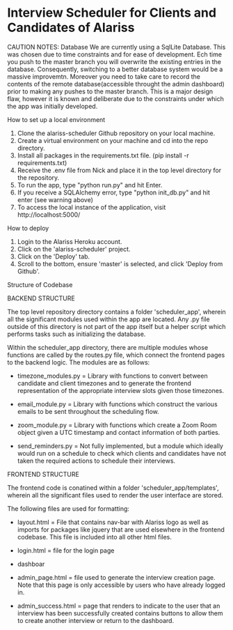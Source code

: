 # Interview Scheduler for Clients and Candidates of Alariss

CAUTION NOTES: Database 
We are currently using a SqlLite Database. This was chosen due to time constraints and 
for ease of development. Ech time you push to the master branch you will overwrite the 
existing entries in the database. Consequently, switching to a better database system 
would be a massive improvemtn. Moreover you need to take care to record the contents 
of the remote database(accessible throught the admin dashboard) prior to making any 
pushes to the master branch. This is a major design flaw, however it is known and
deliberate due to the constraints under which the app was initially developed.

How to set up a local environment

1. Clone the alariss-scheduler Github repository on your local machine.
2. Create a virtual environment on your machine and cd into the repo directory.
3. Install all packages in the requirements.txt file. (pip install -r requirements.txt)
4. Receive the .env file from Nick and place it in the top level directory for the repository.
5. To run the app, type "python run.py" and hit Enter.
6. If you receive a SQLAlchemy error, type "python init_db.py" and hit enter (see warning
   above)
7. To access the local instance of the application, visit http://localhost:5000/

How to deploy

1. Login to the Alariss Heroku account.
2. Click on the 'alariss-scheduler' project.
3. Click on the 'Deploy' tab.
4. Scroll to the bottom, ensure 'master' is selected, and click 'Deploy from Github'.

Structure of Codebase

BACKEND STRUCTURE

The top level repository directory contains a folder 'scheduler_app', wherein all
the significant modules used within the app are located. Any .py file outside of this
directory is not part of the app itself but a helper script which performs tasks such
as initializing the database.

Within the scheduler_app directory, there are multiple modules whose functions are called
by the routes.py file, which connect the frontend pages to the backend logic. The modules
are as follows:

* timezone_modules.py = Library with functions to convert between candidate and client
  timezones and to generate the frontend representation of the appropriate interview
  slots given those timezones.

* email_module.py = Library with functions which construct the various emails to be 
  sent throughout the scheduling flow.

* zoom_module.py = Library with functions which create a Zoom Room object given a
  UTC timestamp and contact information of both parties. 

* send_reminders.py = Not fully implemented, but a module which ideally would run
  on a schedule to check which clients and candidates have not taken the required
  actions to schedule their interviews.

FRONTEND STRUCTURE

The frontend code is conatined within a folder 'scheduler_app/templates', wherein all
the significant files used to render the user interface are stored. 

The following files are used for formatting:

* layout.html = File that contains nav-bar with Alariss logo as well as imports for 
  packages like jquery that are used elsewhere in the frontend codebase. This file is included 
  into all other html files.

* login.html = file for the login page

* dashboar

* admin_page.html = file used to generate the interview creation page. Note that this page is only 
  accessible by users who have already logged in. 

* admin_success.html = page that renders to indicate to the user that an interview has been successfully created 
  contains buttons to allow them to create another interview or return to the dashboard. 
